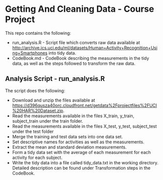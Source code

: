 # Getting And Cleaning Data - Course Project
This repo contains the following:
* run_analysis.R - Script file which converts raw data available at http://archive.ics.uci.edu/ml/datasets/Human+Activity+Recognition+Using+Smartphones into tidy data.
* CodeBook.md - CodeBook describing the measurements in the tidy data, as well as the steps followed to transform the raw data.
## Analysis Script - run_analysis.R
The script does the following:
* Download and unzip the files available at https://d396qusza40orc.cloudfront.net/getdata%2Fprojectfiles%2FUCI%20HAR%20Dataset.zip.
* Read the measurements available in the files X_train, y_train, subject_train under the train folder.
* Read the measurements available in the files X_test, y_test, subject_test under the test folder
* Merge the training and test data sets into one data set.
* Set descriptive names for activities as well as the measurements.
* Extract the mean and standard deviation measurements.
* Form a tidy data set with the average of each measurement for each activity for each subject.
* Write the tidy data into a file called tidy_data.txt in the working directory.
Detailed description can be found under Transformation steps in the CodeBook.
